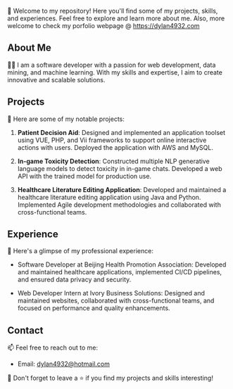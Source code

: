 
👋 Welcome to my repository! Here you'll find some of my projects, skills, and experiences. Feel free to explore and learn more about me. Also, more welcome to check my porfolio webpage @ https://dylan4932.com

## About Me

👨‍💻 I am a software developer with a passion for web development, data mining, and machine learning. With my skills and expertise, I aim to create innovative and scalable solutions.


## Projects

🚀 Here are some of my notable projects:

1. **Patient Decision Aid**: Designed and implemented an application toolset using VUE, PHP, and Vii frameworks to support online interactive actions with users. Deployed the application with AWS and MySQL.

2. **In-game Toxicity Detection**: Constructed multiple NLP generative language models to detect toxicity in in-game chats. Developed a web API with the trained model for production use.

3. **Healthcare Literature Editing Application**: Developed and maintained a healthcare literature editing application using Java and Python. Implemented Agile development methodologies and collaborated with cross-functional teams.

## Experience

👔 Here's a glimpse of my professional experience:

- Software Developer at Beijing Health Promotion Association: Developed and maintained healthcare applications, implemented CI/CD pipelines, and ensured data privacy and security.

- Web Developer Intern at Ivory Business Solutions: Designed and maintained websites, collaborated with cross-functional teams, and focused on performance and quality enhancements.

## Contact

📫 Feel free to reach out to me:

- Email: dylan4932@hotmail.com

🌟 Don't forget to leave a ⭐️ if you find my projects and skills interesting!


